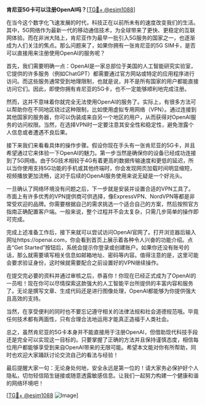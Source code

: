 **肯尼亚5G卡可以注册OpenAI吗？**[[TG💪+ @esim1088](https://t.me/s/esim1088)]

在当今这个数字化飞速发展的时代，科技正在以前所未有的速度改变我们的生活。其中，5G网络作为最新一代的移动通信技术，为全球带来了更快、更稳定的互联网体验。而在非洲大陆上，肯尼亚作为最早一批引入5G服务的国家之一，也逐渐成为人们关注的焦点。那么问题来了，如果你拥有一张肯尼亚的5G SIM卡，是否可以直接用来注册使用OpenAI的服务呢？

首先，我们需要明确一点：OpenAI是一家总部位于美国的人工智能研究实验室，它提供的许多服务（例如ChatGPT）都需要通过官方网站或特定的应用程序进行访问。而这些服务通常受到地理限制，也就是说，并不是所有国家的用户都能直接访问它们。因此，即使你拥有肯尼亚的5G卡，也不一定能够顺利地完成注册。

然而，这并不意味着你就完全无法使用OpenAI的服务了。实际上，有很多方法可以帮助你在不同地区绕过这种限制，比如使用虚拟专用网络（VPN）。通过连接到其他国家的服务器，你可以伪装成来自另一个地区的用户，从而获得对OpenAI服务的访问权限。当然，在选择VPN时一定要注意其安全性和稳定性，避免泄露个人信息或者遭遇不良后果。

接下来我们来看看具体的操作步骤。假设你现在手头有一张肯尼亚的5G卡，并且希望通过它来体验一下OpenAI的魅力。第一步当然是确保你的设备已经成功连接到了5G网络。由于5G技术相较于4G有着更高的数据传输速度和更低的延迟，所以当你使用支持5G功能的手机或其他终端时，你会发现网页加载时间明显缩短，视频播放更加流畅，这对于后续的OpenAI服务使用来说无疑是一个好兆头。

一旦确认了网络环境没有问题之后，下一步就是安装并设置合适的VPN工具了。市面上有许多优秀的VPN提供商可供选择，像ExpressVPN、NordVPN等都是非常受欢迎的品牌。你需要根据自己的需求挑选一个适合自己的方案，然后按照官方指南正确配置客户端。一般来说，整个过程并不会太复杂，只需几步简单的操作即可完成。

完成上述准备工作后，接下来就可以尝试访问OpenAI官网了。打开浏览器后输入网址https://openai.com，你会看到首页上展示着各种令人兴奋的功能介绍。点击“Get Started”按钮后，系统会提示你登录或创建账户。如果你还没有账号的话，那么就需要填写相关信息如邮箱地址、密码等内容。值得注意的是，这里可能会要求验证身份，这时候就需要配合之前设置好的VPN继续操作。

在提交完必要的资料并通过审核之后，恭喜你！你现在已经正式成为了OpenAI的一员啦！现在你可以尽情探索这款强大的人工智能平台所提供的丰富内容和服务了。无论是撰写文章、生成代码还是进行图像处理，OpenAI都能够为你提供强大且高效的支持。

当然，在享受便利的同时也不要忘记遵守相关的法律法规和社会道德规范哦。毕竟任何技术都有两面性，只有合理合法地运用才能真正造福于人类社会。

总之，虽然肯尼亚的5G卡本身并不能直接用于注册OpenAI，但借助现代科技手段还是完全可以实现这一目标的。只要掌握了正确的方法并且保持谨慎态度，相信每位用户都能够享受到来自OpenAI带来的无限可能。希望本文能对你有所帮助，同时也欢迎大家踊跃讨论交流自己的看法与经验！

最后提醒大家一句：无论身处何地，安全永远是第一位的！请大家务必保护好个人隐私，切勿轻信陌生链接或随意透露敏感信息。让我们一起努力构建一个健康和谐的网络环境吧！

[[TG💪+ @esim1088](https://t.me/s/esim1088) ![Image](https://i.postimg.cc/4NQfJmqS/Snipaste-2025-05-13-00-14-12.png)]